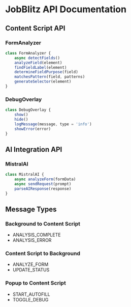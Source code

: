 # JobBlitz API Documentation

## Content Script API

### FormAnalyzer
```javascript
class FormAnalyzer {
    async detectFields()
    analyzeField(element)
    findFieldLabel(element)
    determineFieldPurpose(field)
    matchesPattern(field, patterns)
    generateSelector(element)
}
```

### DebugOverlay
```javascript
class DebugOverlay {
    show()
    hide()
    logMessage(message, type = 'info')
    showError(error)
}
```

## AI Integration API

### MistralAI
```javascript
class MistralAI {
    async analyzeForm(formData)
    async sendRequest(prompt)
    parseAIResponse(response)
}
```

## Message Types

### Background to Content Script
- ANALYSIS_COMPLETE
- ANALYSIS_ERROR

### Content Script to Background
- ANALYZE_FORM
- UPDATE_STATUS

### Popup to Content Script
- START_AUTOFILL
- TOGGLE_DEBUG
